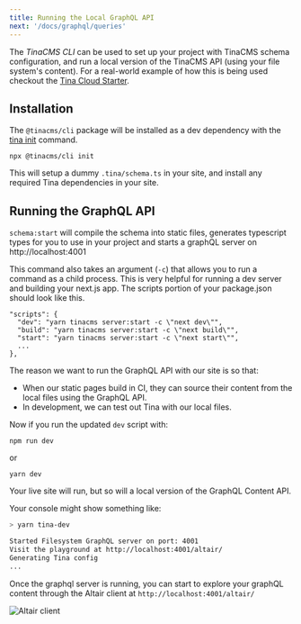 ```yaml
---
title: Running the Local GraphQL API
next: '/docs/graphql/queries'
---
```


The _TinaCMS CLI_ can be used to set up your project with TinaCMS schema configuration, and run a local version of the TinaCMS API (using your file system's content). For a real-world example of how this is being used checkout the [Tina Cloud Starter](https://github.com/tinacms/tina-cloud-starter).

## Installation

The `@tinacms/cli` package will be installed as a dev dependency with the [tina init](/docs/setup-overview/#manual-setup-on-an-existing-site) command.

```bash,copy
npx @tinacms/cli init
```

This will setup a dummy `.tina/schema.ts` in your site, and install any required Tina dependencies in your site.

## Running the GraphQL API

`schema:start` will compile the schema into static files, generates typescript types for you to use in your project and starts a graphQL server on http://localhost:4001

This command also takes an argument (`-c`) that allows you to run a command as a child process. This is very helpful for running a dev server and building your next.js app. The scripts portion of your package.json should look like this.

```json,copy
"scripts": {
  "dev": "yarn tinacms server:start -c \"next dev\"",
  "build": "yarn tinacms server:start -c \"next build\"",
  "start": "yarn tinacms server:start -c \"next start\"",
  ...
},
```

The reason we want to run the GraphQL API with our site is so that:

- When our static pages build in CI, they can source their content from the local files using the GraphQL API.
- In development, we can test out Tina with our local files.

Now if you run the updated `dev` script with:

```bash,copy
npm run dev
```

or

```bash,copy
yarn dev
```

Your live site will run, but so will a local version of the GraphQL Content API.

Your console might show something like:

```sh
> yarn tina-dev

Started Filesystem GraphQL server on port: 4001
Visit the playground at http://localhost:4001/altair/
Generating Tina config
...
```

Once the graphql server is running, you can start to explore your graphQL content through the Altair client at `http://localhost:4001/altair/`

![Altair client](/gif/altair_doc.gif)
